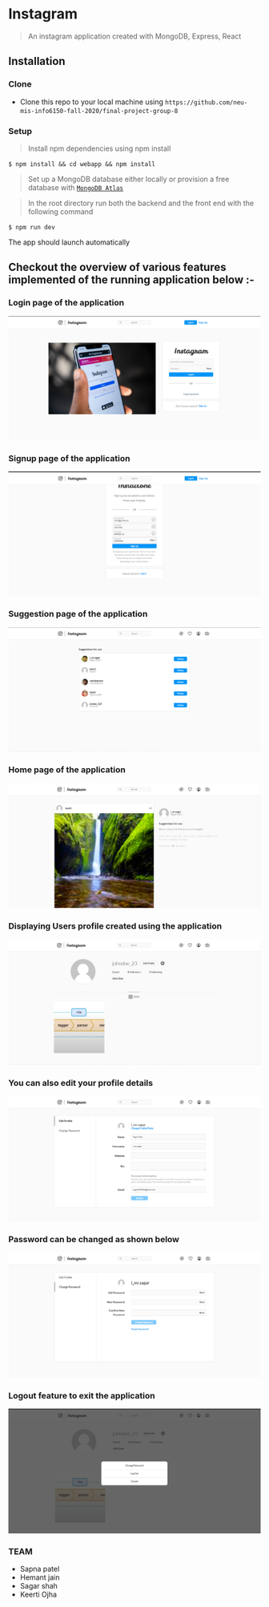 # Instagram

> An instagram application created with MongoDB, Express, React

## Installation


### Clone

- Clone this repo to your local machine using `https://github.com/neu-mis-info6150-fall-2020/final-project-group-8`

### Setup

> Install npm dependencies using npm install

```shell
$ npm install && cd webapp && npm install
```

> Set up a MongoDB database either locally or provision a free database with <a href='https://www.mongodb.com/cloud/atlas'>`MongoDB Atlas`</a>

> In the root directory run both the backend and the front end with the following command

```shell
$ npm run dev
```

The app should launch automatically

## Checkout the overview of various features implemented of the running application below :-

### Login page of the application
<img src="images/LoginPage.png">

### Signup page of the application
<img src="images/signupPage.png">

### Suggestion page of the application
<img src="images/suggestionPage.png">

### Home page of the application
<img src="images/homePage.png">

### Displaying Users profile created using the application
<img src="images/profilePage.png">

### You can also edit your profile details
<img src="images/editProfilePage.png">

### Password can be changed as shown below
<img src="images/changePasswordPage.png">

### Logout feature to exit the application
<img src="images/logoutButton.png">


### TEAM
- Sapna patel
- Hemant jain
- Sagar shah
- Keerti Ojha